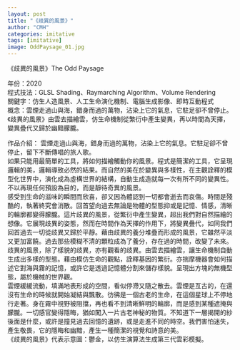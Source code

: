 ```yaml
---
layout: post
title: "《歧異的風景》"
author: "CMH"
categories: imitative
tags: [imitative]
image: OddPaysage_01.jpg
---
```


《歧異的風景》The Odd Paysage

年份：2020  
程式技法：GLSL Shading、Raymarching Algorithm、Volume Rendering  
關鍵字：仿生人造風景、人工生命演化機制、電腦生成影像、即時互動程式  
概念：雲煙走過山與海，錯身而過的萬物，沾染上它的氣息，它駐足卻不曾停止。《歧異的風景》由雲去描繪雲，仿生命機制從繁衍中產生變異，再以時間為天擇，變異疊代又歸於幽黯朦朧。  

作品介紹：
雲煙走過山與海，錯身而過的萬物，沾染上它的氣息。它駐足卻不曾停止，留下不斷傳唱的旅人歌。  
如果只能用最簡單的工具，將如何描繪觸動你的風景。程式是簡潔的工具，它呈現邏輯的美，邏輯導致必然的結果。而自然的美在於變異與多樣性，在主觀詮釋的模型化世界中，演化成為虛構世界的結構，自動生成造就每一次有所不同的變異性。不以再現任何預設為目的，而是靜待奇異的風景。  
感受到生命的滋味的瞬間而欣喜，卻又因為體認到一切都會逝去而哀傷。時間是殘酷的，執著終究會消散。回首望向過去無論是物體的型態抑或是記憶、情感，清晰的輪廓都變得朦朧。這片歧異的風景，從繁衍中產生變異，超出我們對自然描繪的想像。它展現歧異的姿態，然而在時間作為天擇的作用下，將變異疊代，如同我們回首過去一切從歧異又歸於平靜。藉由歧異的養分堆疊而形成的風景，它雖然平淡又更加富饒。過去那些模糊不清的顆粒成為了養分，存在過的時間，改變了未來。  
歧異的風景，除了樣貌的歧異，亦有觀看的歧異。由雲去描繪雲，讓生命機制自動生成出多樣的型態。藉由模仿生命的觀點，詮釋基因的繁衍。亦揣摩機器會如何描述它對海與霧的記憶，或許它是透過記憶體分割來儲存樣貌。呈現出方塊的無機型態，屬於機械的世界觀。  
雲煙緩緩流動，填滿地表形成的空間，看似停滯又隨之散去。雲煙是亙古的，在還沒有生命的時候就開始凝結與飄散。彷彿是一個古老的生命，在這個星球上不停地行走著。身在霧中視野被阻擋，再也看不到清晰鮮明的輪廓，而是感到某種遮掩與朦朧。一切感官變得隱晦，猶如闖入一片古老神秘的物質。不知道下一層揭開的紗後面是什麼，或許是撞見過去回憶的遺跡，或是走進不同的時空。我們害怕迷失，產生敬畏，它的隱晦和幽黯，產生一種簡潔的視覺和詩意的美。  
《歧異的風景》代表示意圖：鬱金，以仿生演算法生成第三代雲彩模擬。  
